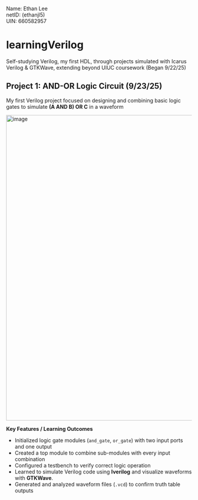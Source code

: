 Name: Ethan Lee  
netID: (ethanjl5)  
UIN: 660582957  

# learningVerilog
Self-studying Verilog, my first HDL, through projects simulated with Icarus Verilog & GTKWave, extending beyond UIUC coursework (Began 9/22/25)

## Project 1: AND-OR Logic Circuit (9/23/25)
My first Verilog project focused on designing and combining basic logic gates to simulate **(A AND B) OR C** in a waveform  

<img width="1980" height="827" alt="image" src="https://github.com/user-attachments/assets/6e2d9100-16e8-4d67-875c-3d3085666311" />  

**Key Features / Learning Outcomes**  
- Initialized logic gate modules (`and_gate`, `or_gate`) with two input ports and one output
- Created a top module to combine sub-modules with every input combination
- Configured a testbench to verify correct logic operation
- Learned to simulate Verilog code using **Iverilog** and visualize waveforms with **GTKWave**.
- Generated and analyzed waveform files (`.vcd`) to confirm truth table outputs
